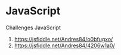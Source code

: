 # JavaScript
Challenges JavaScript

 1. https://jsfiddle.net/Andres84/o0bfugxo/
 2. https://jsfiddle.net/Andres84/4206w1a0/
